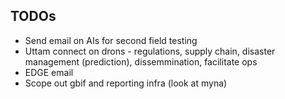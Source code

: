 ## TODOs


* Send email on AIs for second field testing 
* Uttam connect on drons - regulations, supply chain, disaster management (prediction), dissemmination, facilitate ops 
* EDGE email  
* Scope out gbif and reporting infra (look at myna) 
